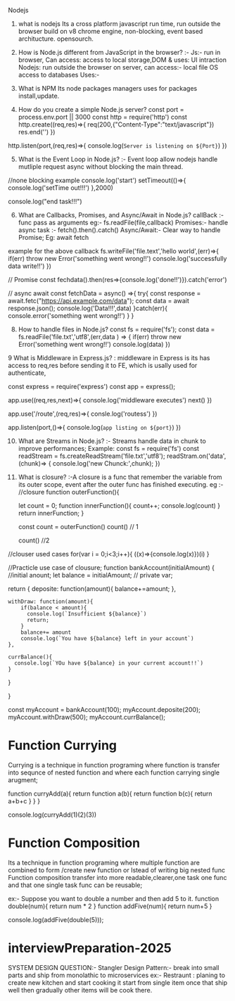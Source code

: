 Nodejs
1. what is nodejs
Its a cross platform javascript run time, run outside the browser build on v8 chrome engine, non-blocking, event based architucture. opensourch.

2. How is Node.js different from JavaScript in the browser?
:- Js:- run in browser, Can access: access to local storage,DOM & uses: UI intraction
 Nodejs: run outside the browser on server, can access:- local file OS access to databases Uses:- 

3. What is NPM
   Its node packages managers uses for packages install,update.
4. How do you create a simple Node.js server?
   const port = process.env.port || 3000
  const http = require('http')
  const http.create((req,res)=>{
    req(200,{"Content-Type":"text/javascript"})
    res.end('')
 })

 http.listen(port,(req,res)=>{
   console.log(`Server is listening on ${Port}`)
})


 5. What is the Event Loop in Node.js?
  :- Event loop allow nodejs handle mutliple request async without blocking the main thread.

//none blocking example
console.log('start')
setTimeout(()=>{
  console.log('setTime out!!!')
},2000)

console.log("end task!!!")

6. What are Callbacks, Promises, and Async/Await in Node.js?
 callBack :- func pass as arguments eg:- fs.readFile(file,callback)
 Promises:- handle async task :- fetch().then().catch()
 Async/Await:- Clear way to handle Promise; Eg: await fetch

example for the above
 callback
 fs.writeFile('file.text','hello world',(err)=>{
  if(err) throw new Error('something went wrong!!')
  console.log('successfully data write!!')
  })

 // Promise
 const fechdata().then(res=>{console.log('done!!')}).catch('error')

 // async await
 const fetchData = async() =>{
   try{
    const response = await.fetc("https://api.example.com/data");
    const data = await response.json();
    console.log('Data!!!',data)
   }catch(err){
    console.error('something went wrong!!')
   }
 }
 
8. How to handle files in Node.js?
   const fs = require('fs');
   const data = fs.readFile('file.txt','utf8',(err,data ) => {
    if(err) throw new Error('something went wrong!!')
    console.log(data)
   })

9 What is Middleware in Express.js?
 : middleware in Express is its has access to req,res before sending it to FE, which is usally used for authenticate,

  const express = require('express')
  const app = express();

  app.use((req,res,next)=>{
  console.log('middleware executes')
   next()
  })

  app.use('/route',(req,res)=>{
   consle.log('routess')
  })

  app.listen(port,()=>{
    console.log(`app listing on ${port}`)
  })

10. What are Streams in Node.js?
 :- Streams handle data in chunk to improve performances;
Example:
 const fs = require('fs')
 const readStream = fs.createReadStream('file.txt','utf8');
 readStram.on('data',(chunk)=> {
   console.log('new Chunck:',chunk);
  })
 3. What is closure?
    :-A closure is a func that remember the variable from its outer scope, event after the outer func has finished executing.
    eg :-
   //closure
    function outerFunction(){
      
      let count = 0;
      function innerFunction(){
        count++;
        console.log(count)
      }
      return innerFunction;
    }
    
    const count = outerFunction()
    count() // 1
    
    count() //2

//clouser used cases
for(var i = 0;i<3;i++){
  ((x)=>{console.log(x)})(i)
}

//Practicle use case of clousure;
function bankAccount(initialAmount) {
  //initial anount;
  let balance = initialAmount; // private var;
  
  return {
    deposite: function(amount){
      balance+=amount;
    },
    
    withDraw: function(amount){
        if(balance < amount){
          console.log(`Insufficient ${balance}`)
          return;
        }
        balance+= amount
        console.log(`You have ${balance} left in your account`)
    },
    
    currBalance(){
      console.log(`YOu have ${balance} in your current account!!`)
    }
    
    
  }
  
}

const myAccount = bankAccount(100);
myAccount.deposite(200);
myAccount.withDraw(500);
myAccount.currBalance();


# Function Currying
Currying is a technique in function programing where function is transfer into sequnce of nested function and where each function carrying single arugment; 

function curryAdd(a){
   return function a(b){
      return function b(c){
        return a+b+c
       }
   }
}

console.log(curryAdd(1)(2)(3))


# Function Composition 
Its a technique in function programing where multiple function are combined to form /create new function
or 
Istead of writing big nested func Function composition transfer into more readable,clearer,one task one func and that one single task func can be reusable;

ex:- 
 Suppose you want to double a number and then add 5 to it.
function double(num){
 return num * 2
}
function addFive(num){
  return num+5
}

 console.log(addFive(double(5)));
 

# interviewPreparation-2025

SYSTEM DESIGN QUESTION:-
  Stangler Design Pattern:- break into small parts and ship from monolathic to microservices 
  ex:- Restraunt : planing to create new kitchen and start cooking it start from single item once that ship well then gradually other items will 
  be cook there.

